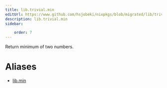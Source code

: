 ```yaml
---
title: lib.trivial.min
editUrl: https://www.github.com/hsjobeki/nixpkgs/blob/migrated/lib/trivial.nix#L336C9
description: lib.trivial.min
sidebar:

    order: 7
---
```


Return minimum of two numbers.


# Aliases

- [lib.min](/nix-doc-comments/reference/lib/lib-min)


